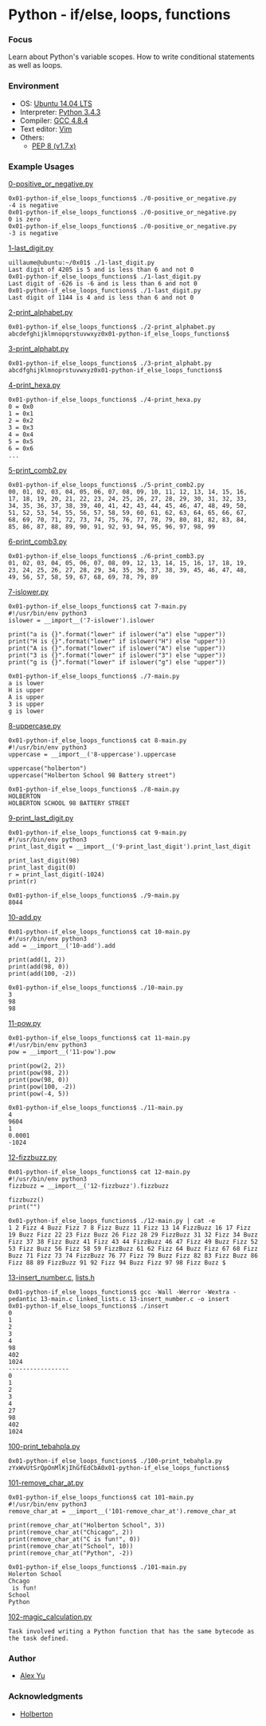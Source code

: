 # Python - if/else, loops, functions

### Focus
Learn about Python's variable scopes. How to write conditional statements as well as loops. 

### Environment
- OS: [Ubuntu 14.04 LTS](http://releases.ubuntu.com/14.04/) 
- Interpreter: [Python 3.4.3](https://www.python.org/downloads/release/python-343/)
- Compiler: [GCC 4.8.4](https://www.gnu.org/software/gcc/gcc-4.8/)
- Text editor: [Vim](https://www.vim.org/)
- Others:
	- [PEP 8 (v1.7.x)](https://pep8.readthedocs.io/en/release-1.7.x/intro.html)

### Example Usages
[0-positive_or_negative.py](0-positive_or_negative.py)
```
0x01-python-if_else_loops_functions$ ./0-positive_or_negative.py 
-4 is negative
0x01-python-if_else_loops_functions$ ./0-positive_or_negative.py 
0 is zero
0x01-python-if_else_loops_functions$ ./0-positive_or_negative.py 
-3 is negative
```
[1-last_digit.py](1-last_digit.py)
```
uillaume@ubuntu:~/0x01$ ./1-last_digit.py
Last digit of 4205 is 5 and is less than 6 and not 0
0x01-python-if_else_loops_functions$ ./1-last_digit.py
Last digit of -626 is -6 and is less than 6 and not 0
0x01-python-if_else_loops_functions$ ./1-last_digit.py
Last digit of 1144 is 4 and is less than 6 and not 0
```
[2-print_alphabet.py](2-print_alphabet.py)
```
0x01-python-if_else_loops_functions$ ./2-print_alphabet.py
abcdefghijklmnopqrstuvwxyz0x01-python-if_else_loops_functions$
```
[3-print_alphabt.py](3-print_alphabt.py)
```
0x01-python-if_else_loops_functions$ ./3-print_alphabt.py
abcdfghijklmnoprstuvwxyz0x01-python-if_else_loops_functions$
```
[4-print_hexa.py](4-print_hexa.py)
```
0x01-python-if_else_loops_functions$ ./4-print_hexa.py
0 = 0x0
1 = 0x1
2 = 0x2
3 = 0x3
4 = 0x4
5 = 0x5
6 = 0x6
...
```
[5-print_comb2.py](5-print_comb2.py)
```
0x01-python-if_else_loops_functions$ ./5-print_comb2.py
00, 01, 02, 03, 04, 05, 06, 07, 08, 09, 10, 11, 12, 13, 14, 15, 16, 17, 18, 19, 20, 21, 22, 23, 24, 25, 26, 27, 28, 29, 30, 31, 32, 33, 34, 35, 36, 37, 38, 39, 40, 41, 42, 43, 44, 45, 46, 47, 48, 49, 50, 51, 52, 53, 54, 55, 56, 57, 58, 59, 60, 61, 62, 63, 64, 65, 66, 67, 68, 69, 70, 71, 72, 73, 74, 75, 76, 77, 78, 79, 80, 81, 82, 83, 84, 85, 86, 87, 88, 89, 90, 91, 92, 93, 94, 95, 96, 97, 98, 99
```
[6-print_comb3.py](6-print_comb3.py)
```
0x01-python-if_else_loops_functions$ ./6-print_comb3.py
01, 02, 03, 04, 05, 06, 07, 08, 09, 12, 13, 14, 15, 16, 17, 18, 19, 23, 24, 25, 26, 27, 28, 29, 34, 35, 36, 37, 38, 39, 45, 46, 47, 48, 49, 56, 57, 58, 59, 67, 68, 69, 78, 79, 89
```
[7-islower.py](7-islower.py)
```
0x01-python-if_else_loops_functions$ cat 7-main.py
#!/usr/bin/env python3
islower = __import__('7-islower').islower

print("a is {}".format("lower" if islower("a") else "upper"))
print("H is {}".format("lower" if islower("H") else "upper"))
print("A is {}".format("lower" if islower("A") else "upper"))
print("3 is {}".format("lower" if islower("3") else "upper"))
print("g is {}".format("lower" if islower("g") else "upper"))

0x01-python-if_else_loops_functions$ ./7-main.py
a is lower
H is upper
A is upper
3 is upper
g is lower
```
[8-uppercase.py](8-uppercase.py)
```
0x01-python-if_else_loops_functions$ cat 8-main.py
#!/usr/bin/env python3
uppercase = __import__('8-uppercase').uppercase

uppercase("holberton")
uppercase("Holberton School 98 Battery street")

0x01-python-if_else_loops_functions$ ./8-main.py
HOLBERTON
HOLBERTON SCHOOL 98 BATTERY STREET
```
[9-print_last_digit.py](9-print_last_digit.py)
```
0x01-python-if_else_loops_functions$ cat 9-main.py
#!/usr/bin/env python3
print_last_digit = __import__('9-print_last_digit').print_last_digit

print_last_digit(98)
print_last_digit(0)
r = print_last_digit(-1024)
print(r)

0x01-python-if_else_loops_functions$ ./9-main.py
8044
```
[10-add.py](10-add.py)
```
0x01-python-if_else_loops_functions$ cat 10-main.py
#!/usr/bin/env python3
add = __import__('10-add').add

print(add(1, 2))
print(add(98, 0))
print(add(100, -2))

0x01-python-if_else_loops_functions$ ./10-main.py
3
98
98
```
[11-pow.py](11-pow.py)
```
0x01-python-if_else_loops_functions$ cat 11-main.py
#!/usr/bin/env python3
pow = __import__('11-pow').pow

print(pow(2, 2))
print(pow(98, 2))
print(pow(98, 0))
print(pow(100, -2))
print(pow(-4, 5))

0x01-python-if_else_loops_functions$ ./11-main.py
4
9604
1
0.0001
-1024
```
[12-fizzbuzz.py](12-fizzbuzz.py)
```
0x01-python-if_else_loops_functions$ cat 12-main.py
#!/usr/bin/env python3
fizzbuzz = __import__('12-fizzbuzz').fizzbuzz

fizzbuzz()
print("")

0x01-python-if_else_loops_functions$ ./12-main.py | cat -e
1 2 Fizz 4 Buzz Fizz 7 8 Fizz Buzz 11 Fizz 13 14 FizzBuzz 16 17 Fizz 19 Buzz Fizz 22 23 Fizz Buzz 26 Fizz 28 29 FizzBuzz 31 32 Fizz 34 Buzz Fizz 37 38 Fizz Buzz 41 Fizz 43 44 FizzBuzz 46 47 Fizz 49 Buzz Fizz 52 53 Fizz Buzz 56 Fizz 58 59 FizzBuzz 61 62 Fizz 64 Buzz Fizz 67 68 Fizz Buzz 71 Fizz 73 74 FizzBuzz 76 77 Fizz 79 Buzz Fizz 82 83 Fizz Buzz 86 Fizz 88 89 FizzBuzz 91 92 Fizz 94 Buzz Fizz 97 98 Fizz Buzz $
```
[13-insert_number.c](13-insert_number.c), [lists.h](lists.h)
```
0x01-python-if_else_loops_functions$ gcc -Wall -Werror -Wextra -pedantic 13-main.c linked_lists.c 13-insert_number.c -o insert
0x01-python-if_else_loops_functions$ ./insert
0
1
2
3
4
98
402
1024
-----------------
0
1
2
3
4
27
98
402
1024
```
[100-print_tebahpla.py](100-print_tebahpla.py)
```
0x01-python-if_else_loops_functions$ ./100-print_tebahpla.py
zYxWvUtSrQpOnMlKjIhGfEdCbA0x01-python-if_else_loops_functions$
```
[101-remove_char_at.py](101-remove_char_at.py)
```
0x01-python-if_else_loops_functions$ cat 101-main.py
#!/usr/bin/env python3
remove_char_at = __import__('101-remove_char_at').remove_char_at

print(remove_char_at("Holberton School", 3))
print(remove_char_at("Chicago", 2))
print(remove_char_at("C is fun!", 0))
print(remove_char_at("School", 10))
print(remove_char_at("Python", -2))

0x01-python-if_else_loops_functions$ ./101-main.py
Holerton School
Chcago
 is fun!
School
Python
```
[102-magic_calculation.py](102-magic_calculation.py)
```
Task involved writing a Python function that has the same bytecode as the task defined.
```
### Author
- [Alex Yu](https://github.com/AlexYu01)
### Acknowledgments
- [Holberton](https://www.holbertonschool.com/)
